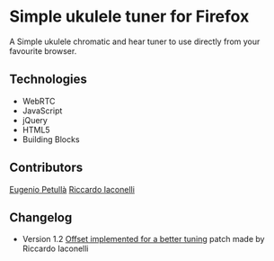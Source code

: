 # Simple ukulele tuner for Firefox

A Simple ukulele chromatic and hear tuner to use directly from your favourite browser.

## Technologies

* WebRTC
* JavaScript
* jQuery
* HTML5
* Building Blocks

## Contributors

[Eugenio Petullà](https://github.com/EugenioPetulla)
[Riccardo Iaconelli](https://github.com/ruphy)

## Changelog

* Version 1.2 [Offset implemented for a better tuning](https://gist.github.com/anonymous/a07b3ccefbf782e02deeee67a8c05d73) patch made by Riccardo Iaconelli